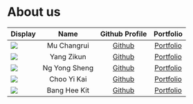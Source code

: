 # About us

| Display                                             |     Name      |              Github Profile               |            Portfolio             |
|-----------------------------------------------------|:-------------:|:-----------------------------------------:|:--------------------------------:|
| ![](https://via.placeholder.com/100.png?text=Photo) |  Mu Changrui  | [Github](https://github.com/Ch40gRv1-Mu)  | [Portfolio](team/Ch40gRv1-Mu.md) |
| ![](https://via.placeholder.com/100.png?text=Photo) |  Yang Zikun   |    [Github](https://github.com/Yzkkk)     |    [Portfolio](team/Yzkkk.md)    |
| ![](https://via.placeholder.com/100.png?text=Photo) | Ng Yong Sheng |   [Github](https://github.com/ngys117)    |   [Portfolio](team/ngys117.md)   |
| ![](https://via.placeholder.com/100.png?text=Photo) |  Choo Yi Kai  |  [Github](https://github.com/chooyikai/)  |  [Portfolio](team/chooyikai.md)  |
| ![](https://via.placeholder.com/100.png?text=Photo) | Bang Hee Kit  | [Github](https://github.com/heekit73098/) | [Portfolio](team/heekit73098.md) |
